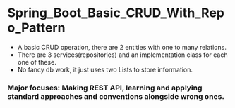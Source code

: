 # Spring_Boot_Basic_CRUD_With_Repo_Pattern

- A basic CRUD operation, there are 2 entities with one to many relations. 
- There are 3 services(repositories) and an implementation class for each one of these. 
- No fancy db work, it just uses two Lists to store information. 
### Major focuses: Making REST API, learning and applying standard approaches and conventions alongside wrong ones. 
